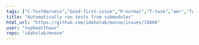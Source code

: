 ```yaml
---
tags: ["C-TestHarness","Good-first-issue","P-normal","T-task","amr","fem","finite-elements","multiphysics","object-oriented","parallel","simulation"]
title: "Automatically run tests from submodules"
html_url: "https://github.com/idaholab/moose/issues/16806"
user: "tophmatthews"
repo: "idaholab/moose"
---
```


